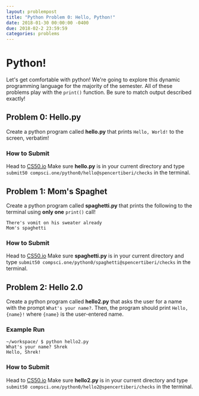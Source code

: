 ```yaml
---
layout: problempost
title: "Python Problem 0: Hello, Python!"
date: 2018-01-30 00:00:00 -0400
due: 2018-02-2 23:59:59
categories: problems
---
```


# Python!

Let's get comfortable with python! We're going to explore this dynamic programming language for the majority of the semester. All of these problems play with the `print()` function. Be sure to match output described exactly!

## Problem 0: Hello.py

Create a python program called **hello.py** that prints `Hello, World!` to the screen, verbatim!

### How to Submit

Head to [CS50.io](cs50.io) Make sure **hello.py** is in your current directory and type `submit50 compsci.one/python0/hello@spencertiberi/checks` in the terminal.

## Problem 1: Mom's Spaghet

Create a python program called **spaghetti.py** that prints the following to the terminal using **only one** `print()` call!

```
There's vomit on his sweater already
Mom's spaghetti
```

### How to Submit

Head to [CS50.io](cs50.io) Make sure **spaghetti.py** is in your current directory and type `submit50 compsci.one/python0/spaghetti@spencertiberi/checks` in the terminal.

## Problem 2: Hello 2.0

Create a python program called **hello2.py** that asks the user for a name with the prompt `What's your name?`. Then, the program should print `Hello, {name}!` where `{name}` is the user-entered name.

### Example Run

```
~/workspace/ $ python hello2.py
What's your name? Shrek
Hello, Shrek!
```

### How to Submit

Head to [CS50.io](cs50.io) Make sure **hello2.py** is in your current directory and type `submit50 compsci.one/python0/hello2@spencertiberi/checks` in the terminal.
